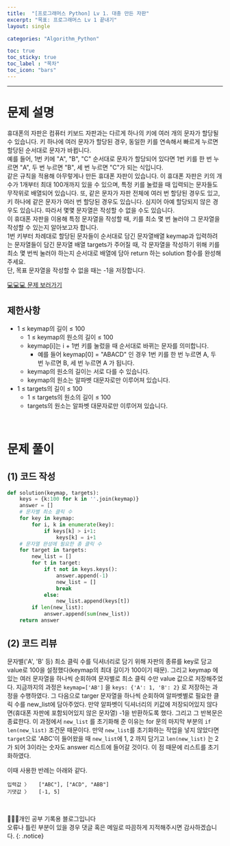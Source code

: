 ```yaml
---
title:  "[프로그래머스 Python] Lv 1. 대충 만든 자판"
excerpt: "목표: 프로그래머스 Lv 1 끝내기"
layout: single

categories: "Algorithm_Python"

toc: true
toc_sticky: true
toc_label : "목차"
toc_icon: "bars"
---
```


***

# 문제 설명
휴대폰의 자판은 컴퓨터 키보드 자판과는 다르게 하나의 키에 여러 개의 문자가 할당될 수 있습니다. 키 하나에 여러 문자가 할당된 경우, 동일한 키를 연속해서 빠르게 누르면 할당된 순서대로 문자가 바뀝니다.<br>
예를 들어, 1번 키에 "A", "B", "C" 순서대로 문자가 할당되어 있다면 1번 키를 한 번 누르면 "A", 두 번 누르면 "B", 세 번 누르면 "C"가 되는 식입니다.<br>
같은 규칙을 적용해 아무렇게나 만든 휴대폰 자판이 있습니다. 이 휴대폰 자판은 키의 개수가 1개부터 최대 100개까지 있을 수 있으며, 특정 키를 눌렀을 때 입력되는 문자들도 무작위로 배열되어 있습니다. 또, 같은 문자가 자판 전체에 여러 번 할당된 경우도 있고, 키 하나에 같은 문자가 여러 번 할당된 경우도 있습니다. 심지어 아예 할당되지 않은 경우도 있습니다. 따라서 몇몇 문자열은 작성할 수 없을 수도 있습니다.<br>
이 휴대폰 자판을 이용해 특정 문자열을 작성할 때, 키를 최소 몇 번 눌러야 그 문자열을 작성할 수 있는지 알아보고자 합니다.<br>
1번 키부터 차례대로 할당된 문자들이 순서대로 담긴 문자열배열 keymap과 입력하려는 문자열들이 담긴 문자열 배열 targets가 주어질 때, 각 문자열을 작성하기 위해 키를 최소 몇 번씩 눌러야 하는지 순서대로 배열에 담아 return 하는 solution 함수를 완성해 주세요.<br>
단, 목표 문자열을 작성할 수 없을 때는 -1을 저장합니다.

[💻💻💻 문제 보러가기](https://school.programmers.co.kr/learn/courses/30/lessons/160586#)

## 제한사항
- 1 ≤ keymap의 길이 ≤ 100
  - 1 ≤ keymap의 원소의 길이 ≤ 100
  - keymap[i]는 i + 1번 키를 눌렀을 때 순서대로 바뀌는 문자를 의미합니다.
    - 예를 들어 keymap[0] = "ABACD" 인 경우 1번 키를 한 번 누르면 A, 두 번 누르면 B, 세 번 누르면 A 가 됩니다.
  - keymap의 원소의 길이는 서로 다를 수 있습니다.
  - keymap의 원소는 알파벳 대문자로만 이루어져 있습니다.
- 1 ≤ targets의 길이 ≤ 100
  - 1 ≤ targets의 원소의 길이 ≤ 100
  - targets의 원소는 알파벳 대문자로만 이루어져 있습니다.

<br>

# 문제 풀이
## (1) 코드 작성
```python
def solution(keymap, targets):
    keys = {k:100 for k in ''.join(keymap)}
    answer = []
    # 문자별 최소 클릭 수
    for key in keymap:
        for i, k in enumerate(key):
            if keys[k] > i+1:
                keys[k] = i+1
    # 문자열 완성에 필요한 총 클릭 수
    for target in targets:
        new_list = []
        for t in target:
            if t not in keys.keys():
                answer.append(-1)
                new_list = []
                break
            else:
                new_list.append(keys[t])
        if len(new_list):
            answer.append(sum(new_list))
    return answer
```

## (2) 코드 리뷰
문자별('A', 'B' 등) 최소 클릭 수를 딕셔너리로 담기 위해 자판의 종류를 key로 담고 value로 100을 설정했다(keymap의 최대 길이가 100이기 때문). 그리고 keymap 에 있는 여러 문자열을 하나씩 순회하여 문자별로 최소 클릭 수만 value 값으로 저장해주었다. 
지금까지의 과정은 ```keymap=['AB']``` 을 ```keys: {'A': 1, 'B': 2}``` 로 저장하는 과정을 수행하였다. 
그 다음으로 targer 문자열을 하나씩 순회하여 알파벳별로 필요한 클릭 수를 new_list에 담아주었다. 만약 알파벳이 딕셔너리의 키값에 저장되어있지 않다면(휴대폰 자판에 포함되어있지 않은 문자열) -1을 반환하도록 했다. 그리고 그 반복문은 종료한다. 이 과정에서 ```new_list``` 를 초기화해 준 이유는 for 문의 마지막 부분의 ```if len(new_list)``` 조건문 때문이다. 만약 ```new_list```를 초기화하는 작업을 넣지 않았다면 ```target```으로 'ABC'이 들어왔을 때 ```new_list```에 1, 2 까지 담기고 ```len(new_list)``` 는 2가 되어 3이라는 숫자도 answer 리스트에 들어갈 것이다. 이 점 때문에 리스트를 초기화하였다.

이때 사용한 반례는 아래와 같다.
```
입력값 〉	["ABC"], ["ACD", "ABB"]
기댓값 〉	[-1, 5]
```

<br>

👩🏻‍💻개인 공부 기록용 블로그입니다
<br>오류나 틀린 부분이 있을 경우 댓글 혹은 메일로 따끔하게 지적해주시면 감사하겠습니다.
{: .notice}